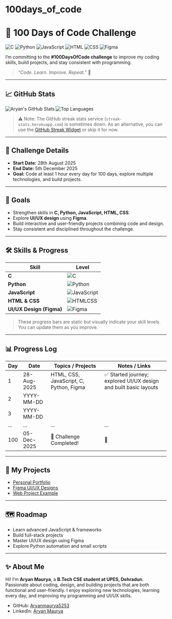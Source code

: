 # 100days_of_code
# 🚀 100 Days of Code Challenge

![C](https://img.shields.io/badge/C-00599C?style=flat&logo=c)
![Python](https://img.shields.io/badge/Python-3776AB?style=flat&logo=python)
![JavaScript](https://img.shields.io/badge/JavaScript-F7DF1E?style=flat&logo=javascript&logoColor=black)
![HTML](https://img.shields.io/badge/HTML-E34F26?style=flat&logo=html5)
![CSS](https://img.shields.io/badge/CSS-1572B6?style=flat&logo=css3)
![Figma](https://img.shields.io/badge/Figma-F24E1E?style=flat&logo=figma&logoColor=white)

I’m committing to the **#100DaysOfCode challenge** to improve my coding skills, build projects, and stay consistent with programming.  

> *“Code. Learn. Improve. Repeat.”* 🚀

---

## 📈 GitHub Stats

![Aryan's GitHub Stats](https://github-readme-stats.vercel.app/api?username=Aryanmaurya5253&show_icons=true&theme=radical)
![Top Languages](https://github-readme-stats.vercel.app/api/top-langs/?username=Aryanmaurya5253&layout=compact&theme=radical)

> ⚠️ Note: The GitHub streak stats service (`streak-stats.herokuapp.com`) is sometimes down. As an alternative, you can use the [GitHub Streak Widget](https://streak-stats.demolab.com) or skip it for now.

---

## 📅 Challenge Details
- **Start Date:** 28th August 2025  
- **End Date:** 5th December 2025  
- **Goal:** Code at least 1 hour every day for 100 days, explore multiple technologies, and build projects.

---

## 🎯 Goals
- Strengthen skills in **C, Python, JavaScript, HTML, CSS**.  
- Explore **UI/UX design** using **Figma**.  
- Build interactive and user-friendly projects combining code and design.  
- Stay consistent and disciplined throughout the challenge.  

---

## 🛠️ Skills & Progress

| Skill | Level |
|-------|-------|
| **C** | ![C](https://img.shields.io/badge/C-80%25-brightgreen) |
| **Python** | ![Python](https://img.shields.io/badge/Python-70%25-yellowgreen) |
| **JavaScript** | ![JavaScript](https://img.shields.io/badge/JavaScript-60%25-yellow) |
| **HTML & CSS** | ![HTMLCSS](https://img.shields.io/badge/HTML_CSS-75%25-blue) |
| **UI/UX Design (Figma)** | ![Figma](https://img.shields.io/badge/Figma-50%25-red) |

> These progress bars are static but visually indicate your skill levels. You can update them as you improve.

---

## 📊 Progress Log

| Day | Date       | Topics / Projects | Notes / Links |
|-----|------------|------------------|---------------|
| 1   | 28-Aug-2025 | HTML, CSS, JavaScript, C, Python, Figma | ✅ Started journey; explored UI/UX design and built basic layouts |
| 2   | YYYY-MM-DD |  |  |
| 3   | YYYY-MM-DD |  |  |
| ... | ...        | ...              | ...           |
| 100 | 05-Dec-2025 | 🎉 Challenge Completed! | 🚀 |

---

## 🌟 My Projects
- [Personal Portfolio](#)  
- [Figma UI/UX Designs](#)  
- [Web Project Example](#)  

---

## 🗺️ Roadmap
- Learn advanced JavaScript & frameworks  
- Build full-stack projects  
- Master UI/UX design using Figma  
- Explore Python automation and small scripts  

---

## ✨ About Me
Hi! I’m **Aryan Maurya**, a **B.Tech CSE student at UPES, Dehradun**.  
Passionate about coding, design, and building projects that are both functional and user-friendly. I enjoy exploring new technologies, learning every day, and improving my programming and UI/UX skills.  

- GitHub: [Aryanmaurya5253](https://github.com/Aryanmaurya5253)  
- LinkedIn: [Aryan Maurya](https://www.linkedin.com/in/aryan-maurya-168008372/)  
